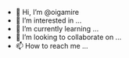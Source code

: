 - 👋 Hi, I’m @oigamire
- 👀 I’m interested in ...
- 🌱 I’m currently learning ...
- 💞️ I’m looking to collaborate on ...
- 📫 How to reach me ...

<!---
oigamire/oigamire is a ✨ special ✨ repository because its `README.md` (this file) appears on your GitHub profile.
You can click the Preview link to take a look at your changes.
--->
